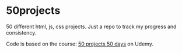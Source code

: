 # 50projects

50 different html, js, css projects.
Just a repo to track my progress and consistency.

Code is based on the course: [50 projects 50 days](https://www.udemy.com/course/50-projects-50-days/?kw=50&src=sac) on Udemy.